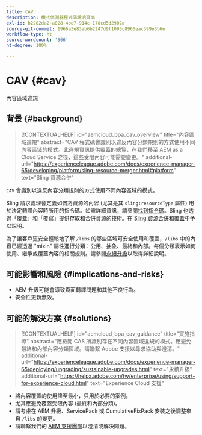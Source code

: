 ```yaml
---
title: CAV
description: 模式偵測器程式碼說明頁面
exl-id: b2282da2-a028-4be7-914c-17dcd5d2902a
source-git-commit: 1966a3e83ab6b2247d9f1095c8965eac399e3b6e
workflow-type: ht
source-wordcount: '366'
ht-degree: 100%

---
```


# CAV {#cav}

內容區域違規

## 背景 {#background}

>[!CONTEXTUALHELP]
>id="aemcloud_bpa_cav_overview"
>title="內容區域違規"
>abstract="CAV 程式碼會識別以違反內容分類規則的方式使用不同內容區域的模式。此違規資訊提供覆蓋的總覽，在我們移至 AEM as a Cloud Service 之後，這些受限內容可能需要變更。"
>additional-url="https://experienceleague.adobe.com/docs/experience-manager-65/developing/platform/sling-resource-merger.html#platform" text="Sling 資源合併"

`CAV` 會識別以違反內容分類規則的方式使用不同內容區域的模式。

Sling 請求處理會定義如何將資源的內容 (尤其是其 `sling:resourceType` 屬性) 用於決定轉譯內容時所用的指令碼。如需詳細資訊，請參閱[找到指令碼](https://experienceleague.adobe.com/docs/experience-manager-65/developing/introduction/the-basics.html#locating-the-script)。Sling 也透過「覆蓋」和「覆寫」提供存取和合併資源的技術。在 [Sling 資源合併](https://experienceleague.adobe.com/docs/experience-manager-65/developing/platform/sling-resource-merger.html)和[覆蓋](https://experienceleague.adobe.com/docs/experience-manager-65/developing/platform/overlays.html)中予以說明。

為了讓客戶更安全輕鬆地了解 `/libs` 的哪些區域可安全使用和覆蓋，`/libs` 中的內容已經透過 &quot;mixin&quot; 屬性進行分類：公用、抽象、最終和內部。每個分類表示如何使用、繼承或覆蓋內容的相關規則。請參閱[永續升級](https://experienceleague.adobe.com/docs/experience-manager-65/deploying/upgrading/sustainable-upgrades.html)以取得詳細說明。

## 可能影響和風險 {#implications-and-risks}

* AEM 升級可能會導致頁面轉譯問題和其他不良行為。
* 安全性更新無效。

## 可能的解決方案 {#solutions}

>[!CONTEXTUALHELP]
>id="aemcloud_bpa_cav_guidance"
>title="實施指導"
>abstract="應檢閱 CAS 所識別存在不同內容區域違規的模式。應避免最終和內部內容分類區域。請聯繫 Adobe 支援以尋求協助與澄清。"
>additional-url="https://experienceleague.adobe.com/docs/experience-manager-65/deploying/upgrading/sustainable-upgrades.html" text="永續升級"
>additional-url="https://helpx.adobe.com/tw/enterprise/using/support-for-experience-cloud.html" text="Experience Cloud 支援"

* 將內容覆蓋的使用降至最小，只用於必要的案例。
* 尤其應避免覆蓋受限內容 (最終和內部分類)。
* 請考慮在 AEM 升級、ServicePack 或 CumulativeFixPack 安裝之後調整來自 `/libs` 的變更。
* 請聯繫我們的 [AEM 支援團隊](https://helpx.adobe.com/tw/enterprise/using/support-for-experience-cloud.html)以澄清或解決問題。
